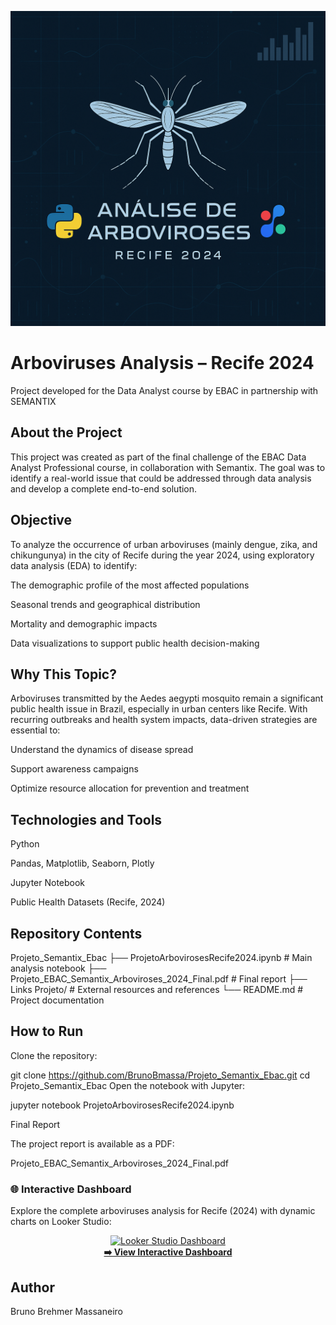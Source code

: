 <p align="center">
  <img src="capa_projeto.png" alt="Capa do Projeto - Análise de Arboviroses" width="600">
</p>

# Arboviruses Analysis – Recife 2024
Project developed for the Data Analyst course by EBAC in partnership with SEMANTIX

## About the Project
This project was created as part of the final challenge of the EBAC Data Analyst Professional course, in collaboration with Semantix. The goal was to identify a real-world issue that could be addressed through data analysis and develop a complete end-to-end solution.

## Objective
To analyze the occurrence of urban arboviruses (mainly dengue, zika, and chikungunya) in the city of Recife during the year 2024, using exploratory data analysis (EDA) to identify:

The demographic profile of the most affected populations

Seasonal trends and geographical distribution

Mortality and demographic impacts

Data visualizations to support public health decision-making

## Why This Topic?
Arboviruses transmitted by the Aedes aegypti mosquito remain a significant public health issue in Brazil, especially in urban centers like Recife. With recurring outbreaks and health system impacts, data-driven strategies are essential to:

Understand the dynamics of disease spread

Support awareness campaigns

Optimize resource allocation for prevention and treatment

## Technologies and Tools
Python

Pandas, Matplotlib, Seaborn, Plotly

Jupyter Notebook

Public Health Datasets (Recife, 2024)

## Repository Contents

Projeto_Semantix_Ebac
  ├── ProjetoArbovirosesRecife2024.ipynb     # Main analysis notebook
  ├── Projeto_EBAC_Semantix_Arboviroses_2024_Final.pdf  # Final report
  ├── Links Projeto/                         # External resources and references
  └── README.md                              # Project documentation
  
## How to Run
Clone the repository:

git clone https://github.com/BrunoBmassa/Projeto_Semantix_Ebac.git
cd Projeto_Semantix_Ebac
Open the notebook with Jupyter:

jupyter notebook ProjetoArbovirosesRecife2024.ipynb


Final Report

The project report is available as a PDF:

Projeto_EBAC_Semantix_Arboviroses_2024_Final.pdf

### 🌐 Interactive Dashboard

Explore the complete arboviruses analysis for Recife (2024) with dynamic charts on Looker Studio:

<p align="center">
  <a href="https://lookerstudio.google.com/s/nK-oFLv3x-I" target="_blank">
    <img src="https://upload.wikimedia.org/wikipedia/commons/thumb/3/3d/Google_Data_Studio_Logo.svg/600px-Google_Data_Studio_Logo.svg.png" alt="Looker Studio Dashboard" width="150"><br>
    <strong>➡️ View Interactive Dashboard</strong>
  </a>
</p>

## Author

Bruno Brehmer Massaneiro
